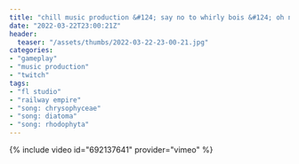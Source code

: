 ```yaml
---
title: "chill music production &#124; say no to whirly bois &#124; oh no it's been more than a week since i've streamed"
date: "2022-03-22T23:00:21Z"
header:
  teaser: "/assets/thumbs/2022-03-22-23-00-21.jpg"
categories:
- "gameplay"
- "music production"
- "twitch"
tags:
- "fl studio"
- "railway empire"
- "song: chrysophyceae"
- "song: diatoma"
- "song: rhodophyta"
---
```

{% include video id="692137641" provider="vimeo" %}
